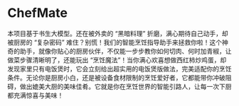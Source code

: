 # ChefMate
本项目基于书生大模型。还在被外卖的 “黑暗料理” 折磨，满心期待自己动手，却被厨房的 “复杂密码” 难住？别慌！我们的智能烹饪指导助手来拯救你啦！这个神奇的助手，就像你贴心的厨房伙伴，不仅能一步步教你如何切肉、何时加青椒，让做菜步骤清晰明了，还能玩出 “烹饪魔法”！当你满心欢喜想做西红柿炒鸡蛋，却发现家里只有电饭煲时，它会立刻给出超实用的电饭煲版做法，完美适配你的烹饪条件。无论你是厨房小白，还是被设备食材限制的烹饪爱好者，它都能带你冲破阻碍，做出媲美大厨的美味佳肴。它就是你在烹饪世界的智能引路人，让每一次下厨都充满惊喜与美味！
